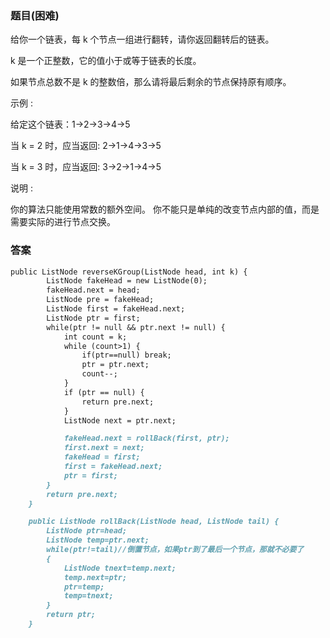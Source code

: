 ### 题目(困难)
给你一个链表，每 k 个节点一组进行翻转，请你返回翻转后的链表。

k 是一个正整数，它的值小于或等于链表的长度。

如果节点总数不是 k 的整数倍，那么请将最后剩余的节点保持原有顺序。

示例 :

给定这个链表：1->2->3->4->5

当 k = 2 时，应当返回: 2->1->4->3->5

当 k = 3 时，应当返回: 3->2->1->4->5

说明 :

你的算法只能使用常数的额外空间。
你不能只是单纯的改变节点内部的值，而是需要实际的进行节点交换。

### 答案
```markdown
public ListNode reverseKGroup(ListNode head, int k) {
        ListNode fakeHead = new ListNode(0);
        fakeHead.next = head;
        ListNode pre = fakeHead;
        ListNode first = fakeHead.next;
        ListNode ptr = first;
        while(ptr != null && ptr.next != null) {
            int count = k;
            while (count>1) {
                if(ptr==null) break;
                ptr = ptr.next;
                count--;
            }
            if (ptr == null) {
                return pre.next;
            }
            ListNode next = ptr.next;

            fakeHead.next = rollBack(first, ptr);
            first.next = next;
            fakeHead = first;
            first = fakeHead.next;
            ptr = first;
        }
        return pre.next;
    }

    public ListNode rollBack(ListNode head, ListNode tail) {
        ListNode ptr=head;
        ListNode temp=ptr.next;
        while(ptr!=tail)//倒置节点，如果ptr到了最后一个节点，那就不必要了
        {
            ListNode tnext=temp.next;
            temp.next=ptr;
            ptr=temp;
            temp=tnext;
        }
        return ptr;
    }
```
